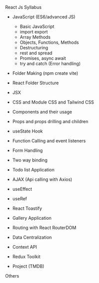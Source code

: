 React Js Syllabus 

- JavaScript (ES6/advanced JS)
    - Basic JavaScript
    - import export 
    - Array Methods
    - Objects, Functions, Methods 
    - Destructuring 
    - rest and spread
    - Promises, async await 
    - try and catch (Error handling)

- Folder Making (npm create vite)
- React Folder Structure 
- JSX
- CSS and Module CSS and Tailwind CSS
- Components and their usage
- Props and props drilling and children
- useState Hook
- Function Calling and event listeners
- Form Handling
- Two way binding
- Todo list Application 
- AJAX (Api calling with Axios)
- useEffect
- useRef
- React Toastify
- Gallery Application 
- Routing with React RouterDOM
- Data Centralization
- Context API 
- Redux Toolkit
- Project (TMDB)


Others
